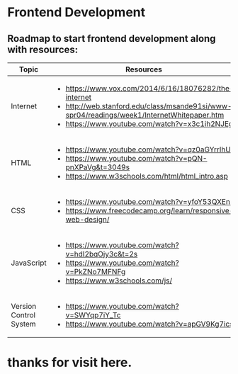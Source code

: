 # Frontend Development
## Roadmap to start frontend development along with resources:
Topic | Resources
--- | --- 
Internet | <ul><li> https://www.vox.com/2014/6/16/18076282/the-internet </li><li> http://web.stanford.edu/class/msande91si/www-spr04/readings/week1/InternetWhitepaper.htm </li> <li>https://www.youtube.com/watch?v=x3c1ih2NJEg </li></ul> 
HTML | <ul> <li> https://www.youtube.com/watch?v=qz0aGYrrlhU </li> <li>https://www.youtube.com/watch?v=pQN-pnXPaVg&t=3049s </li> <li> https://www.w3schools.com/html/html_intro.asp </li> </ul>
CSS | <ul> <li> https://www.youtube.com/watch?v=yfoY53QXEnI </li> <li> https://www.freecodecamp.org/learn/responsive-web-design/ </li> </ul>
JavaScript | <ul> <li> https://www.youtube.com/watch?v=hdI2bqOjy3c&t=2s </li> <li> https://www.youtube.com/watch?v=PkZNo7MFNFg </li> <li> https://www.w3schools.com/js/ </li> </ul>
Version Control System | <ul> <li> https://www.youtube.com/watch?v=SWYqp7iY_Tc </li> <li> https://www.youtube.com/watch?v=apGV9Kg7ics</li> </ul>
<h1>thanks for visit here.</h1>
